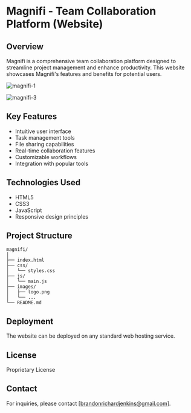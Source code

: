 # Magnifi - Team Collaboration Platform (Website)

## Overview

Magnifi is a comprehensive team collaboration platform designed to streamline project management and enhance productivity. This website showcases Magnifi's features and benefits for potential users.

![magnifi-1](https://github.com/user-attachments/assets/487da6d5-c9fe-4660-b1d3-9aed6facf36b)

![magnifi-3](https://github.com/user-attachments/assets/47b27f58-c0c3-4330-8ccd-cc04db97b5a6)





## Key Features

- Intuitive user interface
- Task management tools
- File sharing capabilities
- Real-time collaboration features
- Customizable workflows
- Integration with popular tools

## Technologies Used

- HTML5
- CSS3
- JavaScript
- Responsive design principles

## Project Structure

```
magnifi/
│
├── index.html
├── css/
│   └── styles.css
├── js/
│   └── main.js
├── images/
│   ├── logo.png
│   └── ...
└── README.md
```


## Deployment

The website can be deployed on any standard web hosting service.


## License

Proprietary License

## Contact

For inquiries, please contact [brandonrichardjenkins@gmail.com].

